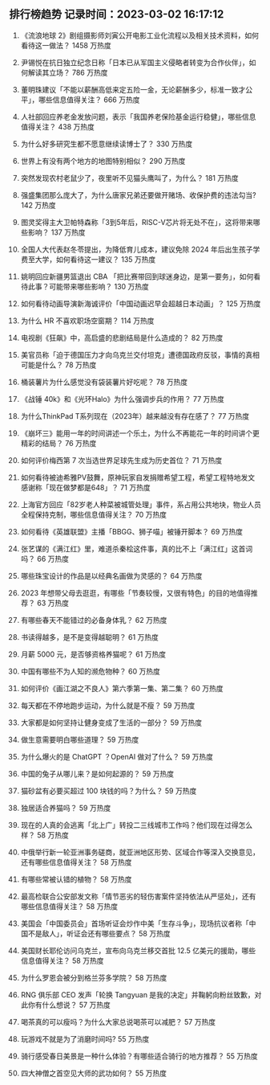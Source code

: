 
## 排行榜趋势 记录时间：2023-03-02 16:17:12
  
  1. 《流浪地球 2》剧组摄影师刘寅公开电影工业化流程以及相关技术资料，如何看待这一做法？ 1458 万热度
    
  2. 尹锡悦在抗日独立纪念日称「日本已从军国主义侵略者转变为合作伙伴」，如何解读其立场？ 786 万热度
    
  3. 董明珠建议「不能以薪酬高低来定五险一金，无论薪酬多少，标准一致才公平」，哪些信息值得关注？ 666 万热度
    
  4. 人社部回应养老金发放问题，表示「我国养老保险基金运行稳健」，哪些信息值得关注？ 438 万热度
    
  5. 为什么好多研究生都不愿意继续读博士了？ 330 万热度
    
  6. 世界上有没有两个地方的地图特别相似？ 290 万热度
    
  7. 突然发现农村老鼠少了，夜里听不见猫头鹰叫了，为什么？ 181 万热度
    
  8. 强盛集团那么庞大了，为什么唐家兄弟还要做开赌场、收保护费的违法勾当? 142 万热度
    
  9. 图灵奖得主大卫帕特森称「3到5年后，RISC-V芯片将无处不在」，这将带来哪些影响？ 137 万热度
    
  10. 全国人大代表赵冬苓提出，为降低育儿成本，建议免除 2024 年后出生孩子学费至大学，如何看待这一建议？ 135 万热度
    
  11. 姚明回应新疆男篮退出 CBA 「把比赛带回到球迷身边，是第一要务」，如何看待此事？可能带来哪些影响？ 130 万热度
    
  12. 如何看待动画导演新海诚评价「中国动画迟早会超越日本动画」？ 125 万热度
    
  13. 为什么 HR 不喜欢职场空窗期？ 114 万热度
    
  14. 电视剧《狂飙》中，高启盛的悲剧结局是什么造成的？ 82 万热度
    
  15. 美官员称「迫于德国压力才向乌克兰交付坦克」遭德国政府反驳，事情的真相可能是什么？ 78 万热度
    
  16. 桶装薯片为什么感觉没有袋装薯片好吃呢？ 78 万热度
    
  17. 《战锤 40k》和《光环Halo》为什么强调步兵的作用？ 77 万热度
    
  18. 为什么ThinkPad T系列现在（2023年）越来越没有存在感了？ 77 万热度
    
  19. 《崩坏三》能用一年的时间讲述一个乐土，为什么不再能花一年的时间讲个更精彩的结局？ 76 万热度
    
  20. 如何评价梅西第 7 次当选世界足球先生成为历史首位？ 71 万热度
    
  21. 如何看待被迪希雅PV鼓舞，原神玩家自发捐赠希望工程，希望工程特地发文感谢称「现在做梦都是648」？ 71 万热度
    
  22. 上海官方回应「82岁老人种菜被城管处理」事件，系占用公共地块，物业人员全程保持克制，哪些信息值得关注？ 70 万热度
    
  23. 如何看待《英雄联盟》主播「BBGG、狮子喵」被锤开脚本？ 69 万热度
    
  24. 张艺谋的《满江红》里，难道杀秦桧这件事，真的比不上「满江红」这首词吗？ 66 万热度
    
  25. 哪些珠宝设计的作品是以经典名画做为灵感的？ 64 万热度
    
  26. 2023 年想带父母去逛逛，有哪些「节奏较慢，又很有特色」的目的地值得推荐？ 63 万热度
    
  27. 有哪些春天不能错过的必备身体乳？ 62 万热度
    
  28. 书读得越多，是不是变得越聪明？ 61 万热度
    
  29. 月薪 5000 元，是否够资格养猫呢？ 61 万热度
    
  30. 中国有哪些不为人知的濒危物种？ 60 万热度
    
  31. 如何评价《画江湖之不良人》第六季第一集、第二集？ 60 万热度
    
  32. 每天都在不停地跑步运动，为什么就是不瘦？ 59 万热度
    
  33. 大家都是如何坚持让健身变成了生活的一部分？ 59 万热度
    
  34. 做生意需要明白哪些道理？ 59 万热度
    
  35. 为什么爆火的是 ChatGPT ？OpenAI 做对了什么？ 59 万热度
    
  36. 中国的兔子从哪儿来？是如何起源的？ 59 万热度
    
  37. 猫砂盆有必要买超过 100 块钱的吗？为什么？ 59 万热度
    
  38. 独居适合养猫吗？ 59 万热度
    
  39. 现在的人真的会逃离「北上广」转投二三线城市工作吗？他们现在过得怎么样？ 58 万热度
    
  40. 中俄举行新一轮亚洲事务磋商，就亚洲地区形势、区域合作等深入交换意见，还有哪些信息值得关注？ 58 万热度
    
  41. 有哪些常被认错的植物？ 58 万热度
    
  42. 最高检联合公安部发文称「情节恶劣的轻伤害案件坚持依法从严惩处」，还有哪些信息值得关注？ 58 万热度
    
  43. 美国会「中国委员会」首场听证会炒作中美「生存斗争」，现场抗议者称「中国不是敌人」，听证会还有哪些要点？ 58 万热度
    
  44. 美国财长耶伦访问乌克兰，宣布向乌克兰移交首批 12.5 亿美元的援助，哪些信息值得关注？ 58 万热度
    
  45. 为什么罗恩会被分到格兰芬多学院？ 58 万热度
    
  46. RNG 俱乐部 CEO 发声「轮换 Tangyuan 是我的决定」并鞠躬向粉丝致歉，对此你有什么想说？ 57 万热度
    
  47. 喝茶真的可以瘦吗？为什么大家总说喝茶可以减肥？ 57 万热度
    
  48. 玩游戏不就是为了消磨时间吗? 55 万热度
    
  49. 骑行感受春日美景是一种什么体验？有哪些适合骑行的地方推荐？ 55 万热度
    
  50. 四大神僧之首空见大师的武功如何？ 55 万热度
    